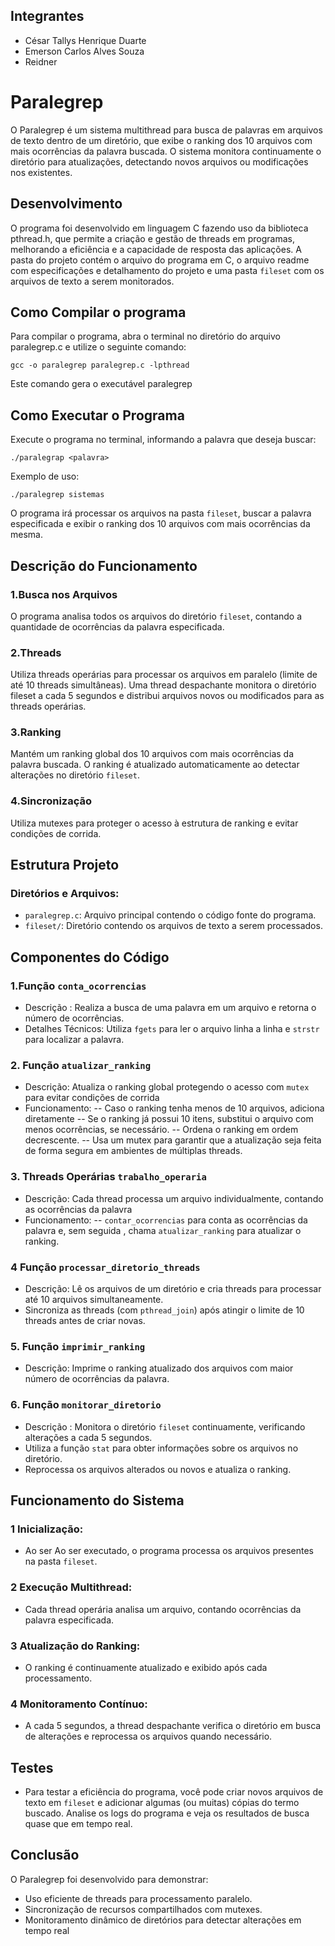 ## Integrantes
- César Tallys Henrique Duarte
- Emerson Carlos Alves Souza
- Reidner

# Paralegrep
O Paralegrep é um sistema multithread para busca de palavras em arquivos de texto dentro de um diretório, que exibe o ranking dos 10 arquivos com mais ocorrências da palavra buscada. O sistema monitora continuamente o diretório para atualizações, detectando novos arquivos ou modificações nos existentes.


## Desenvolvimento
O programa foi desenvolvido em linguagem C fazendo uso da biblioteca pthread.h, que permite a criação e gestão de threads em programas, melhorando a eficiência e a capacidade de resposta das aplicações. A pasta do projeto contém o arquivo do programa em C, o arquivo readme com especificações e  detalhamento do projeto e uma pasta `fileset` com os arquivos de texto a serem monitorados.


## Como Compilar o programa
Para compilar o programa, abra o terminal no diretório do arquivo paralegrep.c e utilize o seguinte comando:
```
gcc -o paralegrep paralegrep.c -lpthread
```
Este comando gera o executável paralegrep

## Como Executar o Programa
Execute o programa no terminal, informando a palavra que deseja buscar:
``` 
./paralegrap <palavra>
```
Exemplo de uso:
```
./paralegrep sistemas
```
O programa irá processar os arquivos na pasta `fileset`, buscar a palavra especificada e exibir o ranking dos 10 arquivos com mais ocorrências da mesma.


## Descrição do Funcionamento
### 1.Busca nos Arquivos
O programa analisa todos os arquivos do diretório `fileset`, contando a quantidade de ocorrências da palavra especificada.

### 2.Threads
Utiliza threads operárias para processar os arquivos em paralelo (limite de até 10 threads simultâneas).
Uma thread despachante monitora o diretório fileset a cada 5 segundos e distribui arquivos novos ou modificados para as threads operárias.
### 3.Ranking
Mantém um ranking global dos 10 arquivos com mais ocorrências da palavra buscada.
O ranking é atualizado automaticamente ao detectar alterações no diretório `fileset`.
### 4.Sincronização
Utiliza mutexes para proteger o acesso à estrutura de ranking e evitar condições de corrida.


## Estrutura Projeto
### Diretórios e Arquivos:
- `paralegrep.c`: Arquivo principal contendo o código fonte do programa.
- `fileset/`: Diretório contendo os arquivos de texto a serem processados.


## Componentes do Código 
### 1.Função `conta_ocorrencias`
- Descrição : Realiza a busca de uma palavra em um arquivo e retorna o número de ocorrências.
- Detalhes Técnicos: Utiliza `fgets` para ler o arquivo linha a linha e `strstr` para localizar a palavra.

### 2. Função `atualizar_ranking`
- Descrição: Atualiza o ranking global protegendo o acesso com `mutex` para evitar condições de corrida
- Funcionamento:
-- Caso o ranking tenha menos de 10 arquivos, adiciona diretamente
-- Se o ranking já possui 10 itens, substitui o arquivo com menos ocorrências, se necessário.
-- Ordena o ranking em ordem decrescente.
-- Usa um mutex para garantir que a atualização seja feita de forma segura em ambientes de múltiplas threads.
### 3. Threads Operárias `trabalho_operaria`
- Descrição: Cada thread processa um arquivo individualmente, contando as ocorrências da palavra
- Funcionamento:
-- `contar_ocorrencias` para conta as ocorrências da palavra e, sem seguida , chama `atualizar_ranking` para atualizar o ranking.
  
### 4 Função `processar_diretorio_threads`
- Descrição: Lê os arquivos de um diretório e cria threads para processar até 10 arquivos simultaneamente.
- Sincroniza as threads (com `pthread_join`) após atingir o limite de 10 threads antes de criar novas.

### 5. Função `imprimir_ranking`
- Descrição: Imprime o ranking atualizado dos arquivos com maior número de ocorrências da palavra.

###  6. Função `monitorar_diretorio`
- Descrição : Monitora o diretório `fileset` continuamente, verificando alterações a cada 5 segundos.
- Utiliza a função `stat` para obter informações sobre os arquivos no diretório. 
- Reprocessa os arquivos alterados ou novos e atualiza o ranking.


## Funcionamento do Sistema
### 1 Inicialização:
- Ao ser Ao ser executado, o programa processa os arquivos presentes na pasta `fileset`.
### 2 Execução Multithread:
- Cada thread operária analisa um arquivo, contando ocorrências da palavra especificada.
### 3 Atualização do Ranking:
- O ranking é continuamente atualizado e exibido após cada processamento.
### 4 Monitoramento Contínuo:
- A cada 5 segundos, a thread despachante verifica o diretório em busca de alterações e reprocessa os arquivos quando necessário.


## Testes
- Para testar a eficiência do programa, você pode criar novos arquivos de texto em `fileset` e adicionar algumas (ou muitas) cópias do termo buscado. Analise os logs do programa e veja os resultados de busca quase que em tempo real.


## Conclusão
O Paralegrep foi desenvolvido para demonstrar:

- Uso eficiente de threads para processamento paralelo.
- Sincronização de recursos compartilhados com mutexes.
- Monitoramento dinâmico de diretórios para detectar alterações em tempo real

